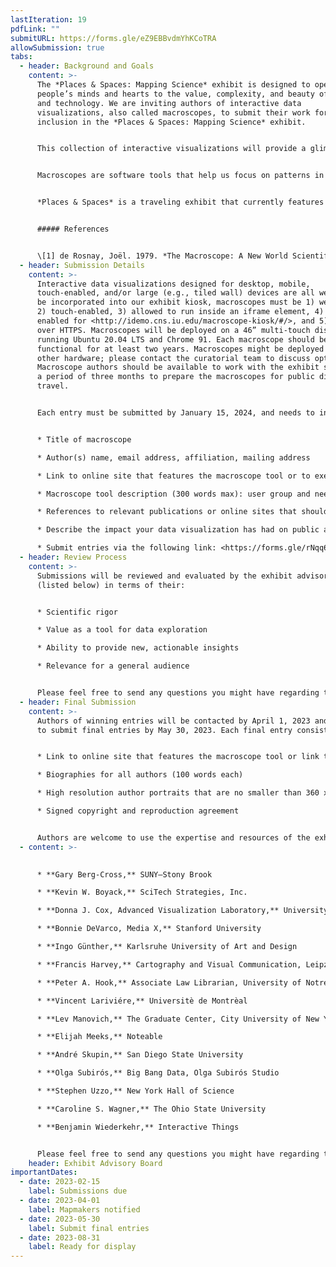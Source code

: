 ```yaml
---
lastIteration: 19
pdfLink: ""
submitURL: https://forms.gle/eZ9EBBvdmYhKCoTRA
allowSubmission: true
tabs:
  - header: Background and Goals
    content: >-
      The *Places & Spaces: Mapping Science* exhibit is designed to open
      people’s minds and hearts to the value, complexity, and beauty of science
      and technology. We are inviting authors of interactive data
      visualizations, also called macroscopes, to submit their work for
      inclusion in the *Places & Spaces: Mapping Science* exhibit.


      This collection of interactive visualizations will provide a glimpse into the future: a time when larger and more complex datasets are available, multi-factor analysis becomes commonplace, user interfaces are easier to use, and interactive visualizations routinely facilitate creative problem solving. Perhaps they incorporate datasets or methods of analysis from multiple disciplines. Or perhaps they demonstrate what kind of societal impact is made possible by influential interactive visualizations. Show us the future of interactive visualizations by submitting your work to this final iteration of macroscopes in the *Places & Spaces: Mapping Science* exhibit. 


      Macroscopes are software tools that help us focus on patterns in data that are too large or complex to see with the naked eye. The term “macroscope” was explored in 1979 by Joël de Rosnay in a book titled *The Macroscope: A New World Scientific System* \[1]. To meet the challenges posed by the rapidly increasing abundance, diversity, and complexity of information, de Rosnay proposes the “macroscope,” a tool for observing “what is at once too great, too slow, and too complex for our eyes.”


      *Places & Spaces* is a traveling exhibit that currently features 100 maps and 36 interactive macroscopes from a wide range of disciplines. Since 2005, the exhibit has traveled to 30 countries and appeared in various formats at over 458 venues and events, including the Davos Economic Forum, National Academy of Sciences, and the New York Public Library. News coverage has appeared in *Nature*, *Science*, *USA Today*, and *Wired*.


      ##### References


      \[1] de Rosnay, Joël. 1979. *The Macroscope: A New World Scientific System*. New York: Harper & Row.
  - header: Submission Details
    content: >-
      Interactive data visualizations designed for desktop, mobile,
      touch-enabled, and/or large (e.g., tiled wall) devices are all welcome. To
      be incorporated into our exhibit kiosk, macroscopes must be 1) web-based,
      2) touch-enabled, 3) allowed to run inside an iframe element, 4) have CORS
      enabled for <http://idemo.cns.iu.edu/macroscope-kiosk/#/>, and 5) served
      over HTTPS. Macroscopes will be deployed on a 46” multi-touch display
      running Ubuntu 20.04 LTS and Chrome 91. Each macroscope should be fully
      functional for at least two years. Macroscopes might be deployed using
      other hardware; please contact the curatorial team to discuss options.
      Macroscope authors should be available to work with the exhibit staff over
      a period of three months to prepare the macroscopes for public display and
      travel.


      Each entry must be submitted by January 15, 2024, and needs to include:


      * Title of macroscope

      * Author(s) name, email address, affiliation, mailing address

      * Link to online site that features the macroscope tool or to executable code

      * Macroscope tool description (300 words max): user group and needs served, data used, data analysis performed, visualization techniques applied, and main insights gained

      * References to relevant publications or online sites that should be cited, links to related projects or works

      * Describe the impact your data visualization has had on public awareness, social policy, or political action

      * Submit entries via the following link: <https://forms.gle/rNqq6nDG8YfvNg3MA>
  - header: Review Process
    content: >-
      Submissions will be reviewed and evaluated by the exhibit advisory board
      (listed below) in terms of their:


      * Scientific rigor

      * Value as a tool for data exploration

      * Ability to provide new, actionable insights

      * Relevance for a general audience


      Please feel free to send any questions you might have regarding the judging process to Todd Theriault (ttheriau@indiana.edu) and use the subject heading “Macroscope Inquiry.”
  - header: Final Submission
    content: >-
      Authors of winning entries will be contacted by April 1, 2023 and invited
      to submit final entries by May 30, 2023. Each final entry consists of:


      * Link to online site that features the macroscope tool or link to executable code. This must be a fully self-contained version of the macroscope that can operate without any outside links and without opening new windows.

      * Biographies for all authors (100 words each)

      * High resolution author portraits that are no smaller than 360 x 450 pixels, or 1.2” x 1.5” at 300 dpi.

      * Signed copyright and reproduction agreement


      Authors are welcome to use the expertise and resources of the exhibit curators and designers. The macroscopes are expected to be ready for display by August 31, 2023.
  - content: >-
      

      * **Gary Berg-Cross,** SUNY–Stony Brook

      * **Kevin W. Boyack,** SciTech Strategies, Inc.

      * **Donna J. Cox, Advanced Visualization Laboratory,** University of Illinois at Urbana-Champaign

      * **Bonnie DeVarco, Media X,** Stanford University

      * **Ingo Günther,** Karlsruhe University of Art and Design

      * **Francis Harvey,** Cartography and Visual Communication, Leipzig University

      * **Peter A. Hook,** Associate Law Librarian, University of Notre Dame

      * **Vincent Lariviére,** Universitè de Montrèal

      * **Lev Manovich,** The Graduate Center, City University of New York

      * **Elijah Meeks,** Noteable

      * **André Skupin,** San Diego State University

      * **Olga Subirós,** Big Bang Data, Olga Subirós Studio

      * **Stephen Uzzo,** New York Hall of Science

      * **Caroline S. Wagner,** The Ohio State University

      * **Benjamin Wiederkehr,** Interactive Things


      Please feel free to send any questions you might have regarding the judging process to cnscntr@indiana.edu and use the subject heading “Macroscope Inquiry.”
    header: Exhibit Advisory Board
importantDates:
  - date: 2023-02-15
    label: Submissions due
  - date: 2023-04-01
    label: Mapmakers notified
  - date: 2023-05-30
    label: Submit final entries
  - date: 2023-08-31
    label: Ready for display
---
```

